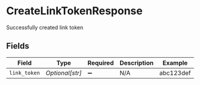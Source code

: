 # CreateLinkTokenResponse

Successfully created link token


## Fields

| Field              | Type               | Required           | Description        | Example            |
| ------------------ | ------------------ | ------------------ | ------------------ | ------------------ |
| `link_token`       | *Optional[str]*    | :heavy_minus_sign: | N/A                | abc123def          |